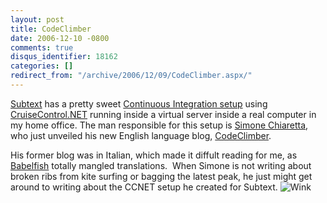 ```yaml
---
layout: post
title: CodeClimber
date: 2006-12-10 -0800
comments: true
disqus_identifier: 18162
categories: []
redirect_from: "/archive/2006/12/09/CodeClimber.aspx/"
---
```


[Subtext](http://subtextproject.com/ "Subtext Project Website") has a
pretty sweet [Continuous Integration
setup](http://haacked.dyndns.org/ccnet/ViewFarmReport.aspx "CCNET Dashboard")
using
[CruiseControl.NET](http://confluence.public.thoughtworks.org/display/CCNET/Welcome+to+CruiseControl.NET "CCNET Site") running
inside a virtual server inside a real computer in my home office. The
man responsible for this setup is [Simone
Chiaretta](http://codeclimber.net.nz/ "Simone Chiarreta's Blog"), who
just unveiled his new English language blog,
[CodeClimber](http://www.codeclimber.net.nz/archive/2006/12/11/Here-I-am.-writing-in-English.aspx "CodeClimber Blog").

His former blog was in Italian, which made it diffult reading for me, as
[Babelfish](http://babelfish.altavista.com/ "Babelfish Translator")
totally mangled translations.  When Simone is not writing about broken
ribs from kite surfing or bagging the latest peak, he just might get
around to writing about the CCNET setup he created for Subtext.
![Wink](http://haacked.com/Images/emotions/smiley-wink.gif)

